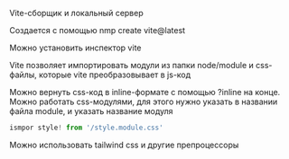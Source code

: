 Vite-сборщик и локальный сервер

Создается с помощью nmp create vite@latest

Можно установить инспектор vite

Vite позволяет импортировать модули из папки node/module и css-файлы, которые vite преобразовывает в js-код

Можно вернуть css-код в inline-формате с помощью ?inline на конце. Можно работать  css-модулями, для этого нужно указать в названии файла module, и указать название модуля
```ts
ismpor style! from '/style.module.css'
```

Можно использовать tailwind css и другие препроцессоры